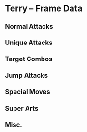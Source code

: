 # Terry – Frame Data


## Normal Attacks


## Unique Attacks


## Target Combos


## Jump Attacks


## Special Moves


## Super Arts


## Misc.
